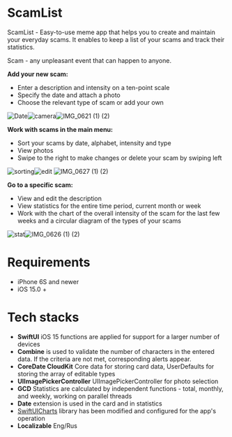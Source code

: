 # ScamList
ScamList - Easy-to-use meme app that helps you to create and maintain your everyday scams. It enables to keep a list of your scams and track their statistics.

Scam - any unpleasant event that can happen to anyone.
 
**Add your new scam:** 
- Enter a description and intensity on a ten-point scale
- Specify the date and attach a photo
- Choose the relevant type of scam or add your own

![Date](https://user-images.githubusercontent.com/99794753/216851710-b287023b-3d2a-4314-9bf8-80c6465bc992.jpg)![camera](https://user-images.githubusercontent.com/99794753/216851723-b5a35388-e275-42de-b50f-db2f049bc5d1.jpg)![IMG_0621 (1) (2)](https://user-images.githubusercontent.com/99794753/216847851-f74355ef-cdba-4b60-b5a1-ebc0d8ea686a.gif)

**Work with scams in the main menu:** 
 - Sort your scams by date, alphabet, intensity and type
 - View photos
 - Swipe to the right to make changes or delete your scam by swiping left
 
 ![sorting](https://user-images.githubusercontent.com/99794753/216851861-8dd99f78-3c4a-4044-8b88-33e16c898466.jpg)![edit](https://user-images.githubusercontent.com/99794753/216851866-c568e2b2-3723-4e20-978f-c90435806f8d.jpg) ![IMG_0627 (1) (2)](https://user-images.githubusercontent.com/99794753/216847863-e4fdd80c-6bb6-46a5-8bcc-da0ac997d612.gif)


 **Go to a specific scam:**
 - View and edit the description
 - View statistics for the entire time period, current month or week
 - Work with the chart of the overall intensity of the scam for the last few weeks and a circular diagram of the types of your scams
 
 ![stat](https://user-images.githubusercontent.com/99794753/216851898-ff65eb20-5881-42ce-aacc-b97d4568acb8.jpg)![IMG_0626 (1) (2)](https://user-images.githubusercontent.com/99794753/216847859-f1341d34-0769-4a55-813f-70e6de92a4b9.gif) 
 
 
# Requirements
- iPhone 6S and newer
- iOS 15.0 +
 
 # Tech stacks
 - **SwiftUI** iOS 15 functions are applied for support for a larger number of devices
 - **Combine** is used to validate the number of characters in the entered data. If the criteria are not met, corresponding alerts appear.
 - **CoreDate CloudKit** Core data for storing card data, UserDefaults for storing the array of editable types
 - **UIImagePickerController** UIImagePickerController for photo selection
 - **GCD** Statistics are calculated by independent functions - total, monthly, and weekly, working on parallel threads 
 - **Date** extension is used in the card and in statistics
 - [SwiftUICharts](https://github.com/AppPear/ChartView) library has been modified and configured for the app's operation
 - **Localizable** Eng/Rus
 

 







 














